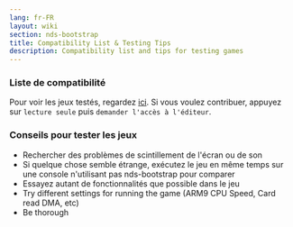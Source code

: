 ```yaml
---
lang: fr-FR
layout: wiki
section: nds-bootstrap
title: Compatibility List & Testing Tips
description: Compatibility list and tips for testing games
---
```


### Liste de compatibilité
Pour voir les jeux testés, regardez [ici](https://docs.google.com/spreadsheets/d/1LRTkXOUXraTMjg1eedz_f7b5jiuyMv2x6e_jY_nyHSc/). Si vous voulez contribuer, appuyez sur `lecture seule` puis `demander l'accès à l'éditeur`.

### Conseils pour tester les jeux
- Rechercher des problèmes de scintillement de l'écran ou de son
- Si quelque chose semble étrange, exécutez le jeu en même temps sur une console n'utilisant pas nds-bootstrap pour comparer
- Essayez autant de fonctionnalités que possible dans le jeu
- Try different settings for running the game (ARM9 CPU Speed, Card read DMA, etc)
- Be thorough
